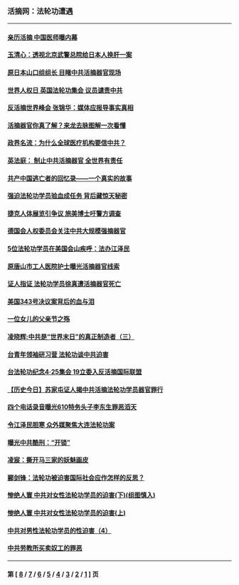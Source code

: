 ### 活摘网：法轮功遭遇
---
#### [亲历活摘 中国医师曝内幕](../../pages/nf5881/n14040389.md?09200430) 
#### [玉清心：透视北京武警总院给日本人换肝一案](../../pages/nf5881/n13771978.md?09200430) 
#### [原日本山口组组长 目睹中共活摘器官现场](../../pages/nf5881/n13767360.md?09200430) 
#### [世界人权日 英国法轮功集会 议员谴责中共](../../pages/nf5881/n13431763.md?09200430) 
#### [反活摘世界峰会 张锦华：媒体应报导事实真相](../../pages/nf5881/n13278502.md?09200430) 
#### [活摘器官你真了解？来龙去脉图解一次看懂](../../pages/nf5881/n13013820.md?09200430) 
#### [政界名流：为什么全球医疗机构要信中共？](../../pages/nf5881/n11945479.md?09200430) 
#### [英法庭： 制止中共活摘器官 全世界有责任](../../pages/nf5881/n11330691.md?09200430) 
#### [共产中国逃亡者的回忆录——一个真实的故事](../../pages/nf5881/n10918649.md?09200430) 
#### [强迫法轮功学员验血成任务 背后藏惊天秘密](../../pages/nf5881/n4252384.md?09200430) 
#### [捷克人体展览引争议 旅美博士吁警方调查](../../pages/nf5881/n9429187.md?09200430) 
#### [德国会人权委员会关注中共大规模强摘器官](../../pages/nf5881/n8418950.md?09200430) 
#### [5位法轮功学员在美国会山疾呼：法办江泽民](../../pages/nf5881/n8101519.md?09200430) 
#### [原唐山市工人医院护士曝光活摘器官线索](../../pages/nf5881/n8076384.md?09200430) 
#### [证人指证 法轮功学员徐真遭活摘器官死亡](../../pages/nf5881/n8042467.md?09200430) 
#### [美国343号决议案背后的血与泪](../../pages/nf5881/n8020684.md?09200430) 
#### [一位女儿的父亲节之殇](../../pages/nf5881/n8014122.md?09200430) 
#### [凌晓辉:中共是“世界末日”的真正制造者（三）](../../pages/nf5881/n4210333.md?09200430) 
#### [台青年领袖研习营 法轮功谈中共迫害](../../pages/nf5881/n4141857.md?09200430) 
#### [台法轮功纪念4‧25集会 19立委入反活摘国际联盟](../../pages/nf5881/n4141821.md?09200430) 
#### [【历史今日】苏家屯证人揭中共活摘法轮功学员器官罪行](../../pages/nf5881/n4135912.md?09200430) 
#### [四个电话录音曝光610特务头子李东生罪恶滔天](../../pages/nf5881/n4040060.md?09200430) 
#### [令江泽民胆寒 众外媒聚焦大连法轮功案](../../pages/nf5881/n3932671.md?09200430) 
#### [曝光中共酷刑：“开锁”](../../pages/nf5881/n3889373.md?09200430) 
#### [凌宸：撕开马三家的妖魅画皮](../../pages/nf5881/n3849369.md?09200430) 
#### [郦剑锋：法轮功被迫害国际社会应作怎样的反思？](../../pages/nf5881/n3824560.md?09200430) 
#### [惨绝人寰 中共对女性法轮功学员的迫害(下)(组图慎入)](../../pages/nf5881/n3816285.md?09200430) 
#### [惨绝人寰 中共对女性法轮功学员的迫害(上)](../../pages/nf5881/n3815374.md?09200430) 
#### [中共对男性法轮功学员的性迫害（4）](../../pages/nf5881/n3769144.md?09200430) 
#### [中共劳教所买卖奴工的罪恶](../../pages/nf5881/n3769378.md?09200430) 

---
#### 第 [ [8](./8.md?09200430) / [7](./7.md?09200430) / [6](./6.md?09200430) / [5](./5.md?09200430) / [4](./4.md?09200430) / [3](./3.md?09200430) / [2](./2.md?09200430) / [1](./1.md?09200430) ] 页
